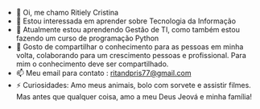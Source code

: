 - 👋 Oi, me chamo Ritiely Cristina
- 👀 Estou interessada em aprender sobre Tecnologia da Informação
- 🌱 Atualmente estou aprendendo Gestão de TI, como também estou fazendo um curso de programação Python
- 💞️ Gosto de compartilhar o conhecimento para as pessoas em minha volta, colaborando para um crescimento pessoas e profissional. Para mim o conhecimento deve ser compartilhado.
- 📫 Meu email para contato : ritandpris77@gmail.com
- ⚡ Curiosidades: Amo meus animais, bolo com sorvete e assistir filmes. Mas antes que qualquer coisa, amo a meu Deus Jeová e minha família!

<!---
RitielyCristina/RitielyCristina is a ✨ special ✨ repository because its `README.md` (this file) appears on your GitHub profile.
You can click the Preview link to take a look at your changes.
--->
